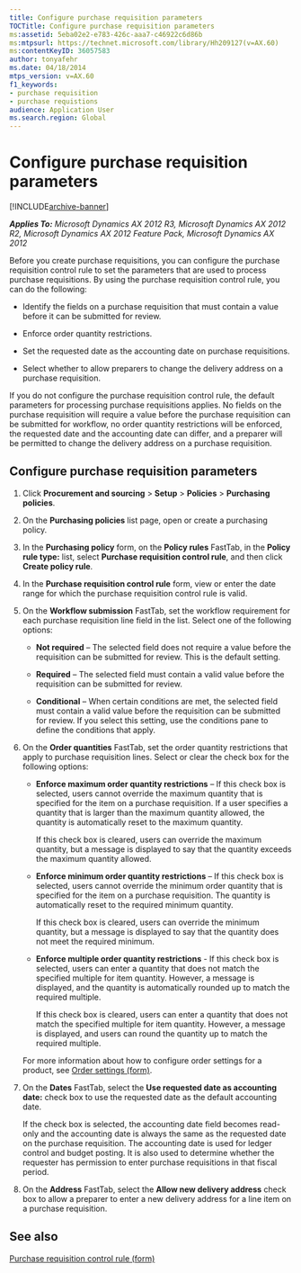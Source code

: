 ```yaml
---
title: Configure purchase requisition parameters
TOCTitle: Configure purchase requisition parameters
ms:assetid: 5eba02e2-e783-426c-aaa7-c46922c6d86b
ms:mtpsurl: https://technet.microsoft.com/library/Hh209127(v=AX.60)
ms:contentKeyID: 36057583
author: tonyafehr
ms.date: 04/18/2014
mtps_version: v=AX.60
f1_keywords:
- purchase requisition
- purchase requistions
audience: Application User
ms.search.region: Global
---
```


# Configure purchase requisition parameters 


[!INCLUDE[archive-banner](includes/archive-banner.md)]


_**Applies To:** Microsoft Dynamics AX 2012 R3, Microsoft Dynamics AX 2012 R2, Microsoft Dynamics AX 2012 Feature Pack, Microsoft Dynamics AX 2012_

Before you create purchase requisitions, you can configure the purchase requisition control rule to set the parameters that are used to process purchase requisitions. By using the purchase requisition control rule, you can do the following:

  - Identify the fields on a purchase requisition that must contain a value before it can be submitted for review.

  - Enforce order quantity restrictions.

  - Set the requested date as the accounting date on purchase requisitions.

  - Select whether to allow preparers to change the delivery address on a purchase requisition.

If you do not configure the purchase requisition control rule, the default parameters for processing purchase requisitions applies. No fields on the purchase requisition will require a value before the purchase requisition can be submitted for workflow, no order quantity restrictions will be enforced, the requested date and the accounting date can differ, and a preparer will be permitted to change the delivery address on a purchase requisition.

## Configure purchase requisition parameters

1.  Click **Procurement and sourcing** \> **Setup** \> **Policies** \> **Purchasing policies**.

2.  On the **Purchasing policies** list page, open or create a purchasing policy.

3.  In the **Purchasing policy** form, on the **Policy rules** FastTab, in the **Policy rule type:** list, select **Purchase requisition control rule**, and then click **Create policy rule**.

4.  In the **Purchase requisition control rule** form, view or enter the date range for which the purchase requisition control rule is valid.

5.  On the **Workflow submission** FastTab, set the workflow requirement for each purchase requisition line field in the list. Select one of the following options:
    
      - **Not required** – The selected field does not require a value before the requisition can be submitted for review. This is the default setting.
    
      - **Required** – The selected field must contain a valid value before the requisition can be submitted for review.
    
      - **Conditional** – When certain conditions are met, the selected field must contain a valid value before the requisition can be submitted for review. If you select this setting, use the conditions pane to define the conditions that apply.

6.  On the **Order quantities** FastTab, set the order quantity restrictions that apply to purchase requisition lines. Select or clear the check box for the following options:
    
      - **Enforce maximum order quantity restrictions** – If this check box is selected, users cannot override the maximum quantity that is specified for the item on a purchase requisition. If a user specifies a quantity that is larger than the maximum quantity allowed, the quantity is automatically reset to the maximum quantity.
        
        If this check box is cleared, users can override the maximum quantity, but a message is displayed to say that the quantity exceeds the maximum quantity allowed.
    
      - **Enforce minimum order quantity restrictions** – If this check box is selected, users cannot override the minimum order quantity that is specified for the item on a purchase requisition. The quantity is automatically reset to the required minimum quantity.
        
        If this check box is cleared, users can override the minimum quantity, but a message is displayed to say that the quantity does not meet the required minimum.
    
      - **Enforce multiple order quantity restrictions** - If this check box is selected, users can enter a quantity that does not match the specified multiple for item quantity. However, a message is displayed, and the quantity is automatically rounded up to match the required multiple.
        
        If this check box is cleared, users can enter a quantity that does not match the specified multiple for item quantity. However, a message is displayed, and users can round the quantity up to match the required multiple.
    
    For more information about how to configure order settings for a product, see [Order settings (form)](https://technet.microsoft.com/library/hh209541\(v=ax.60\)).

7.  On the **Dates** FastTab, select the **Use requested date as accounting date:** check box to use the requested date as the default accounting date.
    
    If the check box is selected, the accounting date field becomes read-only and the accounting date is always the same as the requested date on the purchase requisition. The accounting date is used for ledger control and budget posting. It is also used to determine whether the requester has permission to enter purchase requisitions in that fiscal period.

8.  On the **Address** FastTab, select the **Allow new delivery address** check box to allow a preparer to enter a new delivery address for a line item on a purchase requisition.

## See also

[Purchase requisition control rule (form)](https://technet.microsoft.com/library/hh208589\(v=ax.60\))

  


